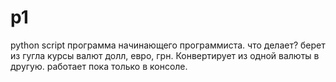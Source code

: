 # p1
python script
программа начинающего программиста. 
что делает? 
берет из гугла курсы валют долл, евро, грн. Конвертирует из одной валюты в другую. 
работает пока только в консоле. 
